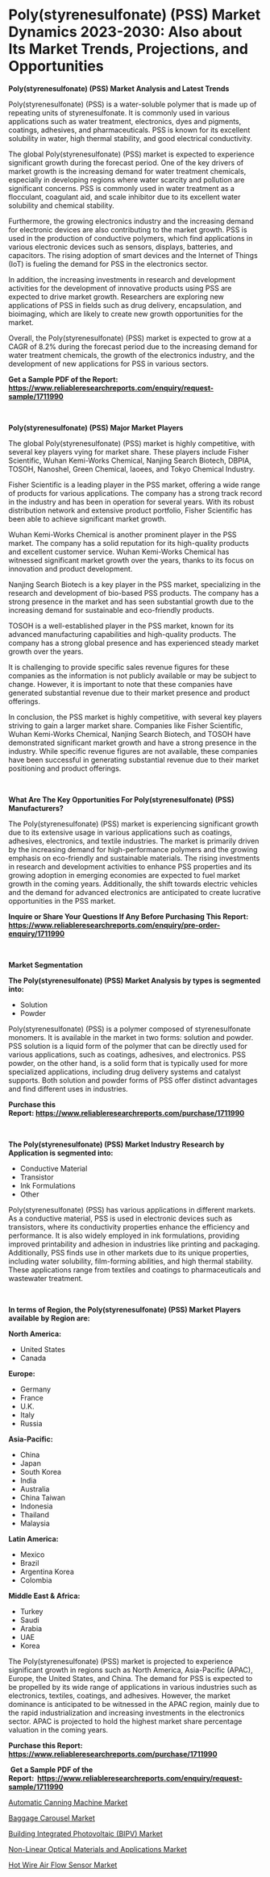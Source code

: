 <p><h1>Poly(styrenesulfonate) (PSS) Market Dynamics 2023-2030: Also about Its Market Trends, Projections, and Opportunities</h1></p><p><strong>Poly(styrenesulfonate) (PSS) Market Analysis and Latest Trends</strong></p>
<p><p>Poly(styrenesulfonate) (PSS) is a water-soluble polymer that is made up of repeating units of styrenesulfonate. It is commonly used in various applications such as water treatment, electronics, dyes and pigments, coatings, adhesives, and pharmaceuticals. PSS is known for its excellent solubility in water, high thermal stability, and good electrical conductivity.</p><p>The global Poly(styrenesulfonate) (PSS) market is expected to experience significant growth during the forecast period. One of the key drivers of market growth is the increasing demand for water treatment chemicals, especially in developing regions where water scarcity and pollution are significant concerns. PSS is commonly used in water treatment as a flocculant, coagulant aid, and scale inhibitor due to its excellent water solubility and chemical stability.</p><p>Furthermore, the growing electronics industry and the increasing demand for electronic devices are also contributing to the market growth. PSS is used in the production of conductive polymers, which find applications in various electronic devices such as sensors, displays, batteries, and capacitors. The rising adoption of smart devices and the Internet of Things (IoT) is fueling the demand for PSS in the electronics sector.</p><p>In addition, the increasing investments in research and development activities for the development of innovative products using PSS are expected to drive market growth. Researchers are exploring new applications of PSS in fields such as drug delivery, encapsulation, and bioimaging, which are likely to create new growth opportunities for the market.</p><p>Overall, the Poly(styrenesulfonate) (PSS) market is expected to grow at a CAGR of 8.2% during the forecast period due to the increasing demand for water treatment chemicals, the growth of the electronics industry, and the development of new applications for PSS in various sectors.</p></p>
<p><strong>Get a Sample PDF of the Report:&nbsp; <a href="https://www.reliableresearchreports.com/enquiry/request-sample/1711990">https://www.reliableresearchreports.com/enquiry/request-sample/1711990</a></strong></p>
<p>&nbsp;</p>
<p><strong>Poly(styrenesulfonate) (PSS) Major Market Players</strong></p>
<p><p>The global Poly(styrenesulfonate) (PSS) market is highly competitive, with several key players vying for market share. These players include Fisher Scientific, Wuhan Kemi-Works Chemical, Nanjing Search Biotech, DBPIA, TOSOH, Nanoshel, Green Chemical, Iaoees, and Tokyo Chemical Industry.</p><p>Fisher Scientific is a leading player in the PSS market, offering a wide range of products for various applications. The company has a strong track record in the industry and has been in operation for several years. With its robust distribution network and extensive product portfolio, Fisher Scientific has been able to achieve significant market growth.</p><p>Wuhan Kemi-Works Chemical is another prominent player in the PSS market. The company has a solid reputation for its high-quality products and excellent customer service. Wuhan Kemi-Works Chemical has witnessed significant market growth over the years, thanks to its focus on innovation and product development.</p><p>Nanjing Search Biotech is a key player in the PSS market, specializing in the research and development of bio-based PSS products. The company has a strong presence in the market and has seen substantial growth due to the increasing demand for sustainable and eco-friendly products.</p><p>TOSOH is a well-established player in the PSS market, known for its advanced manufacturing capabilities and high-quality products. The company has a strong global presence and has experienced steady market growth over the years.</p><p>It is challenging to provide specific sales revenue figures for these companies as the information is not publicly available or may be subject to change. However, it is important to note that these companies have generated substantial revenue due to their market presence and product offerings.</p><p>In conclusion, the PSS market is highly competitive, with several key players striving to gain a larger market share. Companies like Fisher Scientific, Wuhan Kemi-Works Chemical, Nanjing Search Biotech, and TOSOH have demonstrated significant market growth and have a strong presence in the industry. While specific revenue figures are not available, these companies have been successful in generating substantial revenue due to their market positioning and product offerings.</p></p>
<p>&nbsp;</p>
<p><strong>What Are The Key Opportunities For Poly(styrenesulfonate) (PSS) Manufacturers?</strong></p>
<p><p>The Poly(styrenesulfonate) (PSS) market is experiencing significant growth due to its extensive usage in various applications such as coatings, adhesives, electronics, and textile industries. The market is primarily driven by the increasing demand for high-performance polymers and the growing emphasis on eco-friendly and sustainable materials. The rising investments in research and development activities to enhance PSS properties and its growing adoption in emerging economies are expected to fuel market growth in the coming years. Additionally, the shift towards electric vehicles and the demand for advanced electronics are anticipated to create lucrative opportunities in the PSS market.</p></p>
<p><strong>Inquire or Share Your Questions If Any Before Purchasing This Report: <a href="https://www.reliableresearchreports.com/enquiry/pre-order-enquiry/1711990">https://www.reliableresearchreports.com/enquiry/pre-order-enquiry/1711990</a></strong></p>
<p>&nbsp;</p>
<p><strong>Market Segmentation</strong></p>
<p><strong>The Poly(styrenesulfonate) (PSS) Market Analysis by types is segmented into:</strong></p>
<p><ul><li>Solution</li><li>Powder</li></ul></p>
<p><p>Poly(styrenesulfonate) (PSS) is a polymer composed of styrenesulfonate monomers. It is available in the market in two forms: solution and powder. PSS solution is a liquid form of the polymer that can be directly used for various applications, such as coatings, adhesives, and electronics. PSS powder, on the other hand, is a solid form that is typically used for more specialized applications, including drug delivery systems and catalyst supports. Both solution and powder forms of PSS offer distinct advantages and find different uses in industries.</p></p>
<p><strong>Purchase this Report:&nbsp;<a href="https://www.reliableresearchreports.com/purchase/1711990">https://www.reliableresearchreports.com/purchase/1711990</a></strong></p>
<p>&nbsp;</p>
<p><strong>The Poly(styrenesulfonate) (PSS) Market Industry Research by Application is segmented into:</strong></p>
<p><ul><li>Conductive Material</li><li>Transistor</li><li>Ink Formulations</li><li>Other</li></ul></p>
<p><p>Poly(styrenesulfonate) (PSS) has various applications in different markets. As a conductive material, PSS is used in electronic devices such as transistors, where its conductivity properties enhance the efficiency and performance. It is also widely employed in ink formulations, providing improved printability and adhesion in industries like printing and packaging. Additionally, PSS finds use in other markets due to its unique properties, including water solubility, film-forming abilities, and high thermal stability. These applications range from textiles and coatings to pharmaceuticals and wastewater treatment.</p></p>
<p>&nbsp;</p>
<p><strong>In terms of Region, the Poly(styrenesulfonate) (PSS) Market Players available by Region are:</strong></p>
<p>
    <p> <strong> North America: </strong>
        <ul>
            <li>United States</li>
            <li>Canada</li>
        </ul>
        </p> 
    <p> <strong> Europe: </strong>
        <ul>
            <li>Germany</li>
            <li>France</li>
            <li>U.K.</li>
            <li>Italy</li>
            <li>Russia</li>
        </ul>
        </p> 
    <p> <strong> Asia-Pacific: </strong>
        <ul>
            <li>China</li>
            <li>Japan</li>
            <li>South Korea</li>
            <li>India</li>
            <li>Australia</li>
            <li>China Taiwan</li>
            <li>Indonesia</li>
            <li>Thailand</li>
            <li>Malaysia</li>
        </ul>
        </p> 
    <p> <strong> Latin America: </strong>
        <ul>
            <li>Mexico</li>
            <li>Brazil</li>
            <li>Argentina Korea</li>
            <li>Colombia</li>
        </ul>
        </p> 
    <p> <strong> Middle East & Africa: </strong>
        <ul>
            <li>Turkey</li>
            <li>Saudi</li>
            <li>Arabia</li>
            <li>UAE</li>
            <li>Korea</li>
        </ul>
    </p>
    </p>
<p><p>The Poly(styrenesulfonate) (PSS) market is projected to experience significant growth in regions such as North America, Asia-Pacific (APAC), Europe, the United States, and China. The demand for PSS is expected to be propelled by its wide range of applications in various industries such as electronics, textiles, coatings, and adhesives. However, the market dominance is anticipated to be witnessed in the APAC region, mainly due to the rapid industrialization and increasing investments in the electronics sector. APAC is projected to hold the highest market share percentage valuation in the coming years.</p></p>
<p><strong>Purchase this Report: <a href="https://www.reliableresearchreports.com/purchase/1711990">https://www.reliableresearchreports.com/purchase/1711990</a></strong></p>
<p>&nbsp;<strong>Get a Sample PDF of the Report:&nbsp;&nbsp;<a href="https://www.reliableresearchreports.com/enquiry/request-sample/1711990">https://www.reliableresearchreports.com/enquiry/request-sample/1711990</a></strong></p>
<p><strong></strong></p>
<p><p><a href="https://medium.com/@amaliarobel/automatic-canning-machine-market-the-key-to-successful-business-strategy-forecast-till-2030-f60fa4372380">Automatic Canning Machine Market</a></p><p><a href="https://medium.com/@lincolnfeil/baggage-carousel-market-the-key-to-successful-business-strategy-forecast-till-2030-d171f78b00ef">Baggage Carousel Market</a></p><p><a href="https://github.com/scarol104/Market-Research-Report-List-1/blob/main/building-integrated-photovoltaic-bipv-market.md">Building Integrated Photovoltaic (BIPV) Market</a></p><p><a href="https://medium.com/@justicelang2023/non-linear-optical-materials-and-applications-market-trends-and-market-analysis-forecasted-for-54359a82bf01">Non-Linear Optical Materials and Applications Market</a></p><p><a href="https://github.com/deliacustodio40/Market-Research-Report-List-1/blob/main/hot-wire-air-flow-sensor-market.md">Hot Wire Air Flow Sensor Market</a></p></p>